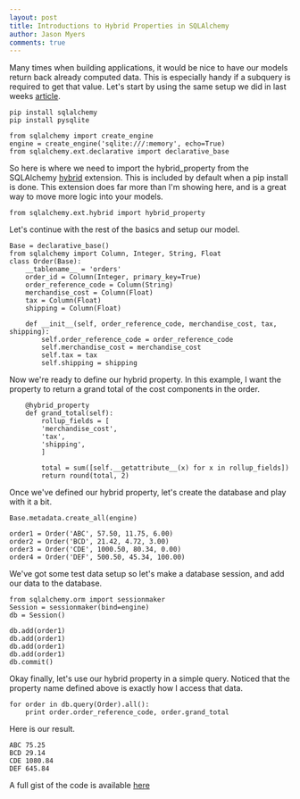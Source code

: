```yaml
---
layout: post
title: Introductions to Hybrid Properties in SQLAlchemy
author: Jason Myers
comments: true
---
```


Many times when building applications, it would be nice to have our models 
return back already computed data.  This is especially handy if a subquery 
is required to get that value.  Let's start by using the same setup we did 
in last weeks [article](http://pynash.org/2013/02/15/using-sqlalchemy-func-and-group.html).

    pip install sqlalchemy
    pip install pysqlite

    from sqlalchemy import create_engine
    engine = create_engine('sqlite:///:memory', echo=True)
    from sqlalchemy.ext.declarative import declarative_base

So here is where we need to import the hybrid_property from the SQLAlchemy 
[hybrid](http://docs.sqlalchemy.org/en/rel_0_8/orm/extensions/hybrid.html?highlight=hybrid%20properties) 
extension.  This is included by default when a pip install is done.  This 
extension does far more than I'm showing here, and is a great way to move 
more logic into your models.
    
    from sqlalchemy.ext.hybrid import hybrid_property

Let's continue with the rest of the basics and setup our model.

    Base = declarative_base()
    from sqlalchemy import Column, Integer, String, Float
    class Order(Base):
        __tablename__ = 'orders'
        order_id = Column(Integer, primary_key=True)
        order_reference_code = Column(String)
        merchandise_cost = Column(Float)
        tax = Column(Float)
        shipping = Column(Float)
        
        def __init__(self, order_reference_code, merchandise_cost, tax, shipping):
            self.order_reference_code = order_reference_code
            self.merchandise_cost = merchandise_cost
            self.tax = tax
            self.shipping = shipping
     
Now we're ready to define our hybrid property.  In this example, I want the 
property to return a grand total of the cost components in the order.
            
        @hybrid_property
        def grand_total(self):
            rollup_fields = [
            'merchandise_cost',
            'tax',
            'shipping',
            ]
            
            total = sum([self.__getattribute__(x) for x in rollup_fields])
            return round(total, 2)
    
Once we've defined our hybrid property, let's create the database and play 
with it a bit.
            
    Base.metadata.create_all(engine)
    
    order1 = Order('ABC', 57.50, 11.75, 6.00)
    order2 = Order('BCD', 21.42, 4.72, 3.00)
    order3 = Order('CDE', 1000.50, 80.34, 0.00)
    order4 = Order('DEF', 500.50, 45.34, 100.00)
    
We've got some test data setup so let's make a database session, 
and add our data to the database.
    
    from sqlalchemy.orm import sessionmaker
    Session = sessionmaker(bind=engine)
    db = Session()
    
    db.add(order1)
    db.add(order1)
    db.add(order1)
    db.add(order1)
    db.commit()
     
Okay finally, let's use our hybrid property in a simple query. 
Noticed that the property name defined above is exactly how I 
access that data.   
    
    for order in db.query(Order).all():
        print order.order_reference_code, order.grand_total

Here is our result.

    ABC 75.25
    BCD 29.14
    CDE 1080.84
    DEF 645.84


A full gist of the code is available [here](https://gist.github.com/jasonamyers/5064720)
